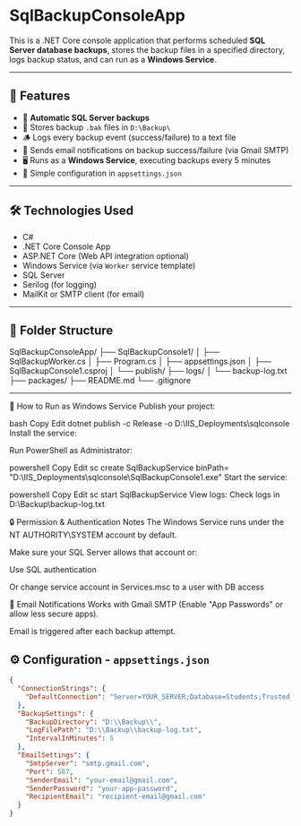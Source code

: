 # SqlBackupConsoleApp

This is a .NET Core console application that performs scheduled **SQL Server database backups**, stores the backup files in a specified directory, logs backup status, and can run as a **Windows Service**.

---

## 📌 Features

- 🔁 **Automatic SQL Server backups**
- 📁 Stores backup `.bak` files in `D:\Backup\`
- 🪵 Logs every backup event (success/failure) to a text file
- 📧 Sends email notifications on backup success/failure (via Gmail SMTP)
- 🖥️ Runs as a **Windows Service**, executing backups every 5 minutes
- 🧩 Simple configuration in `appsettings.json`

---

## 🛠️ Technologies Used

- C#
- .NET Core Console App
- ASP.NET Core (Web API integration optional)
- Windows Service (via `Worker` service template)
- SQL Server
- Serilog (for logging)
- MailKit or SMTP client (for email)

---

## 📁 Folder Structure

SqlBackupConsoleApp/ ├── SqlBackupConsole1/ │ ├── SqlBackupWorker.cs │ ├── Program.cs │ ├── appsettings.json │ ├── SqlBackupConsole1.csproj │ └── publish/ ├── logs/ │ └── backup-log.txt ├── packages/ ├── README.md └── .gitignore


---

🚀 How to Run as Windows Service
Publish your project:

bash
Copy
Edit
dotnet publish -c Release -o D:\IIS_Deployments\sqlconsole
Install the service:

Run PowerShell as Administrator:

powershell
Copy
Edit
sc create SqlBackupService binPath= "D:\IIS_Deployments\sqlconsole\SqlBackupConsole1.exe"
Start the service:

powershell
Copy
Edit
sc start SqlBackupService
View logs:
Check logs in D:\Backup\backup-log.txt

🔒 Permission & Authentication Notes
The Windows Service runs under the NT AUTHORITY\SYSTEM account by default.

Make sure your SQL Server allows that account or:

Use SQL authentication

Or change service account in Services.msc to a user with DB access

📧 Email Notifications
Works with Gmail SMTP (Enable "App Passwords" or allow less secure apps).

Email is triggered after each backup attempt.


## ⚙️ Configuration - `appsettings.json`

```json
{
  "ConnectionStrings": {
    "DefaultConnection": "Server=YOUR_SERVER;Database=Students;Trusted_Connection=True;"
  },
  "BackupSettings": {
    "BackupDirectory": "D:\\Backup\\",
    "LogFilePath": "D:\\Backup\\backup-log.txt",
    "IntervalInMinutes": 5
  },
  "EmailSettings": {
    "SmtpServer": "smtp.gmail.com",
    "Port": 587,
    "SenderEmail": "your-email@gmail.com",
    "SenderPassword": "your-app-password",
    "RecipientEmail": "recipient-email@gmail.com"
  }
}







